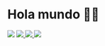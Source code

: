 # Hola mundo 👋😉
<img src="https://i.imgur.com/4DTLG5s.png" />
<a href="https://www.linkedin.com/in/santiago-valderrama-monroy-39a98422a/">
<img src="https://img.shields.io/badge/LinkedIn-0077B5?style=for-the-badge&logo=linkedin&logoColor=white" />
</a>
<a href="https://discordapp.com/channels/@me/962551652009787422/">
<img src="https://img.shields.io/badge/Discord-5865F2?style=for-the-badge&logo=discord&logoColor=white" />
</a>
<a href="mailto:savalderrama@unal.edu.co">
<img src="https://img.shields.io/badge/Gmail-D14836?style=for-the-badge&logo=gmail&logoColor=white" />
</a>
